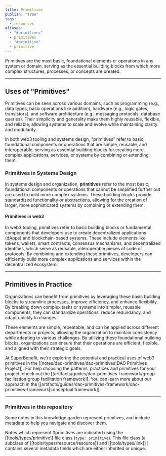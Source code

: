 ```yaml
---
title: Primitives
publish: "true"
tags:
  - resources
aliases:
  - "#primitives"
  - primitives
  - "#primitive"
  - primitive
---
```


Primitives are the most basic, foundational elements or operations in any system or domain, serving as the essential building blocks from which more complex structures, processes, or concepts are created.

---

## Uses of "Primitives"

Primitives can be seen across various domains, such as programming (e.g., data types, basic operations like addition), hardware (e.g., logic gates, transistors), and software architecture (e.g., messaging protocols, database queries). Their simplicity and generality make them highly reusable, flexible, and reliable, allowing systems to scale and evolve while maintaining clarity and modularity.

In both web3 tooling and systems design, "primitives" refer to basic, foundational components or operations that are simple, reusable, and interoperable, serving as essential building blocks for creating more complex applications, services, or systems by combining or extending them.

### Primitives in Systems Design

In systems design and organization, **primitives** refer to the most basic, foundational components or operations that cannot be simplified further but are used to build more complex systems. These building blocks provide standardized functionality or abstractions, allowing for the creation of larger, more sophisticated systems by combining or extending them.

#### Primitives in web3

In web3 tooling, primitives refer to basic building blocks or fundamental components that developers use to create decentralized applications (dApps) and blockchain-based systems. These include elements like tokens, wallets, smart contracts, consensus mechanisms, and decentralized identities, which serve as reusable, interoperable pieces of code or protocols. By combining and extending these primitives, developers can efficiently build more complex applications and services within the decentralized ecosystem.

---

## Primitives in Practice

Organizations can benefit from primitives by leveraging these basic building blocks to streamline processes, improve efficiency, and enhance flexibility. By breaking down complex tasks or systems into simpler, reusable components, they can standardize operations, reduce redundancy, and adapt quickly to changes.

These elements are simple, repeatable, and can be applied across different departments or projects, allowing the organization to maintain consistency while adapting to various challenges. By utilizing these foundational building blocks, organizations can ensure that their operations are efficient, flexible, and aligned with their strategic goals.

At SuperBenefit, we're exploring the potential and practical uses of web3 primitives in the [[notes/dao-primitives/dao-primitives|DAO Primitives Project]]. For help choosing the patterns, practices and primitives for your project, check out the [[artifacts/guides/dao-primitives-framework/group-facilitation|group facilitation framework]]. You can learn more about our approach in the [[artifacts/guides/dao-primitives-framework/dao-primitives-framework|conceptual framework]].

---

### Primitives in this repository

Some notes in this knowledge garden represent primitives, and include metadata to help you navigate and discover them.

Notes which represent #primitives are indicated using the [[tools/types/primitive]] file class (`type: primitive`). This file class (a subclass of [[tools/types/resource/resource]] and [[tools/types/link]] ) contains several metadata fields which are either inherited or unique.
